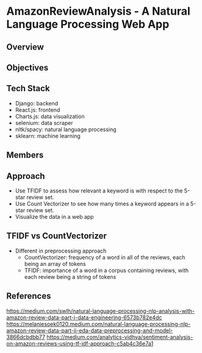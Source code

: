 # AmazonReviewAnalysis - A Natural Language Processing Web App

Overview
---


Objectives
---


Tech Stack
---
- Django: backend
- React.js: frontend
- Charts.js: data visualization
- selenium: data scraper
- nltk/spacy: natural language processing
- sklearn: machine learning


Members
---


Approach
---
- Use TFIDF to assess how relevant a keyword is with respect to the 5-star review set.
- Use Count Vectorizer to see how many times a keyword appears in a 5-star review set.
- Visualize the data in a web app

TFIDF vs CountVectorizer
---
- Different in preprocessing approach
  - CountVectorizer: frequency of a word in all of the reviews, each being an array of tokens
  - TFIDF: importance of a word in a corpus containing reviews, with each review being a string of tokens


References
---
https://medium.com/swlh/natural-language-processing-nlp-analysis-with-amazon-review-data-part-i-data-engineering-6573b782e4dc
https://melaniesoek0120.medium.com/natural-language-processing-nlp-amazon-review-data-part-ii-eda-data-preprocessing-and-model-3866dcbdbb77
https://medium.com/analytics-vidhya/sentiment-analysis-on-amazon-reviews-using-tf-idf-approach-c5ab4c36e7a1
